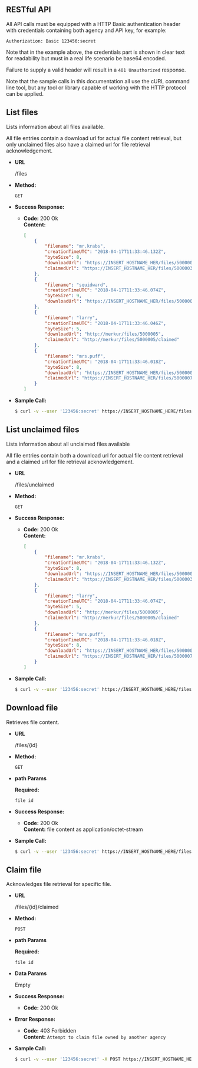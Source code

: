 **RESTful API**
-

All API calls must be equipped with a HTTP Basic authentication header with
credentials containing both agency and API key, for example:

  ```
  Authorization: Basic 123456:secret
  ```

Note that in the example above, the credentials part is shown in clear text
for readability but must in a real life scenario be base64 encoded.

Failure to supply a valid header will result in a `401 Unauthorized` response.

Note that the sample calls in this documentation all use the cURL command line
tool, but any tool or library capable of working with the HTTP protocol can be
applied.

**List files**
----
  Lists information about all files available.
  
  All file entries contain a download url for actual file content retrieval,
  but only unclaimed files also have a claimed url for file retrieval
  acknowledgement.

* **URL**

  /files

* **Method:**

  `GET`
  
* **Success Response:**

  * **Code:** 200 Ok <br />
    **Content:**
    ```json
    [
        {
            "filename": "mr.krabs",
            "creationTimeUTC": "2018-04-17T11:33:46.132Z",
            "byteSize": 8,
            "downloadUrl": "https://INSERT_HOSTNAME_HER/files/5000003",
            "claimedUrl": "https://INSERT_HOSTNAME_HER/files/5000003/claimed"
        },
        {
            "filename": "squidward",
            "creationTimeUTC": "2018-04-17T11:33:46.074Z",
            "byteSize": 9,
            "downloadUrl": "https://INSERT_HOSTNAME_HER/files/5000004",
        },
        {
            "filename": "larry",
            "creationTimeUTC": "2018-04-17T11:33:46.046Z",
            "byteSize": 5,
            "downloadUrl": "http://merkur/files/5000005",
            "claimedUrl": "http://merkur/files/5000005/claimed"
        },
        {
            "filename": "mrs.puff",
            "creationTimeUTC": "2018-04-17T11:33:46.018Z",
            "byteSize": 8,
            "downloadUrl": "https://INSERT_HOSTNAME_HER/files/5000007",
            "claimedUrl": "https://INSERT_HOSTNAME_HER/files/5000007/claimed"
        }
    ]
    ```

* **Sample Call:**

  ```bash
  $ curl -v --user '123456:secret' https://INSERT_HOSTNAME_HERE/files
  ```

**List unclaimed files**
----
  Lists information about all unclaimed files available

  All file entries contain both a download url for actual file content
  retrieval and a claimed url for file retrieval acknowledgement.

* **URL**

  /files/unclaimed

* **Method:**

  `GET`
  
* **Success Response:**

  * **Code:** 200 Ok <br />
    **Content:**
    ```json
    [
        {
            "filename": "mr.krabs",
            "creationTimeUTC": "2018-04-17T11:33:46.132Z",
            "byteSize": 8,
            "downloadUrl": "https://INSERT_HOSTNAME_HER/files/5000003",
            "claimedUrl": "https://INSERT_HOSTNAME_HER/files/5000003/claimed"
        },
        {
            "filename": "larry",
            "creationTimeUTC": "2018-04-17T11:33:46.074Z",
            "byteSize": 5,
            "downloadUrl": "http://merkur/files/5000005",
            "claimedUrl": "http://merkur/files/5000005/claimed"
        },
        {
            "filename": "mrs.puff",
            "creationTimeUTC": "2018-04-17T11:33:46.018Z",
            "byteSize": 8,
            "downloadUrl": "https://INSERT_HOSTNAME_HER/files/5000007",
            "claimedUrl": "https://INSERT_HOSTNAME_HER/files/5000007/claimed"
        }
    ]
    ```
    
* **Sample Call:**

  ```bash
  $ curl -v --user '123456:secret' https://INSERT_HOSTNAME_HERE/files/unclaimed
  ```

**Download file**
----
  Retrieves file content.
  
* **URL**

  /files/{id}

* **Method:**

  `GET`
  
*  **path Params**

   **Required:**
 
   `file id`

* **Success Response:**

  * **Code:** 200 Ok <br />
    **Content:** file content as application/octet-stream
 
* **Sample Call:**

  ```bash
  $ curl -v --user '123456:secret' https://INSERT_HOSTNAME_HERE/files/5000007
  ```

**Claim file**
----
  Acknowledges file retrieval for specific file.
  
* **URL**

  /files/{id}/claimed

* **Method:**

  `POST`
  
*  **path Params**

   **Required:**
 
   `file id`

* **Data Params**

  Empty

* **Success Response:**

  * **Code:** 200 Ok <br />
 
* **Error Response:**

  * **Code:** 403 Forbidden <br />
    **Content:** `Attempt to claim file owned by another agency`

* **Sample Call:**

  ```bash
  $ curl -v --user '123456:secret' -X POST https://INSERT_HOSTNAME_HERE/files/5000005/claimed
  ```